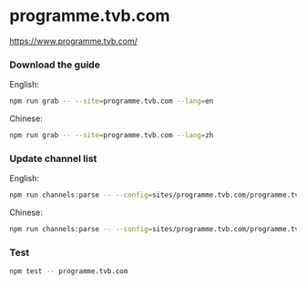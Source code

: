 # programme.tvb.com

https://www.programme.tvb.com/

### Download the guide

English:

```sh
npm run grab -- --site=programme.tvb.com --lang=en
```

Chinese:

```sh
npm run grab -- --site=programme.tvb.com --lang=zh
```

### Update channel list

English:

```sh
npm run channels:parse -- --config=sites/programme.tvb.com/programme.tvb.com.config.js --output=sites/programme.tvb.com/programme.tvb.com_en.channels.xml --set=lang:en
```

Chinese:

```sh
npm run channels:parse -- --config=sites/programme.tvb.com/programme.tvb.com.config.js --output=sites/programme.tvb.com/programme.tvb.com_zh.channels.xml --set=lang:zh
```

### Test

```sh
npm test -- programme.tvb.com
```
